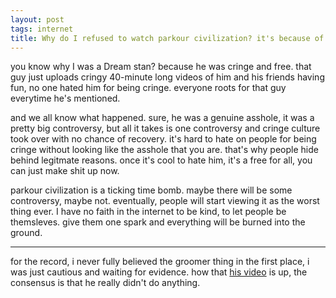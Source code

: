 ```yaml
---
layout: post
tags: internet
title: Why do I refused to watch parkour civilization? it's because of Dream.
---
```


you know why I was a Dream stan? because he was cringe and free. that guy just uploads cringy 40-minute long videos of him and his friends having fun, no one hated him for being cringe. everyone roots for that guy everytime he's mentioned.

and we all know what happened. sure, he was a genuine asshole, it was a pretty big controversy, but all it takes is one controversy and cringe culture took over with no chance of recovery. it's hard to hate on people for being cringe without looking like the asshole that you are. that's why people hide behind legitmate reasons. once it's cool to hate him, it's a free for all, you can just make shit up now.

parkour civilization is a ticking time bomb. maybe there will be some controversy, maybe not. eventually, people will start viewing it as the worst thing ever. I have no faith in the internet to be kind, to let people be themsleves. give them one spark and everything will be burned into the ground.

---

for the record, i never fully believed the groomer thing in the first place, i was just cautious and waiting for evidence. how that [his video](https://www.youtube.com/watch?v=18jB0zQysgg) is up, the consensus is that he really didn't do anything.
